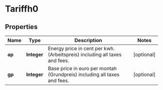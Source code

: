 

# Tariffh0


## Properties

Name | Type | Description | Notes
------------ | ------------- | ------------- | -------------
**ap** | **Integer** | Energy price in cent per kwh. (Arbeitspreis) including all taxes and fees. |  [optional]
**gp** | **Integer** | Base price in euro per montah (Grundpreis) including all taxes and fees. |  [optional]



